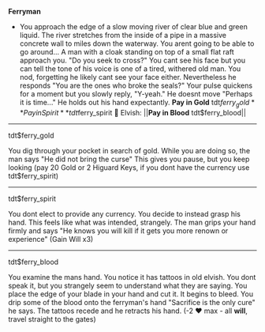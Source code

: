**__Ferryman__**
- You approach the edge of a slow moving river of clear blue and green liquid. The river stretches from the inside of a pipe in a massive concrete wall to miles down the waterway. You arent going to be able to go around... A man with a cloak standing on top of a small flat raft approach you. "Do you seek to cross?" You cant see his face but you can tell the tone of his voice is one of a tired, withered old man. You nod, forgetting he likely cant see your face either. Nevertheless he responds "You are the ones who broke the seals?" Your pulse quickens for a moment but you slowly reply, "Y-yeah." He doesnt move "Perhaps it is time..." He holds out his hand expectantly.
**Pay in Gold** tdt$ferry_gold
**Pay in Spirit** tdt$ferry_spirit
:bow_and_arrow:  Elvish: ||**Pay in Blood** tdt$ferry_blood||

-------------
tdt$ferry_gold

You dig through your pocket in search of gold. While you are doing so, the man says "He did not bring the curse" This gives you pause, but you keep looking (pay 20 Gold or 2 Higuard Keys, if you dont have the currency use tdt$ferry_spirit)

-------------
tdt$ferry_spirit

You dont elect to provide any currency. You decide to instead grasp his hand. This feels like what was intended, strangely. The man grips your hand firmly and says "He knows you will kill if it gets you more renown or experience" (Gain Will x3)

-------------
tdt$ferry_blood

You examine the mans hand. You notice it has tattoos in old elvish. You dont speak it, but you strangely seem to understand what they are saying. You place the edge of your blade in your hand and cut it. It begins to bleed. You drip some of the blood onto the ferryman's hand "Sacrifice is the only cure" he says. The tattoos recede and he retracts his hand. (-2 :heart: max - all __will__, travel straight to the gates)

